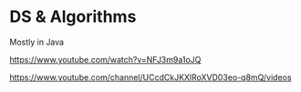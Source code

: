 # DS & Algorithms

Mostly in Java

https://www.youtube.com/watch?v=NFJ3m9a1oJQ

https://www.youtube.com/channel/UCcdCkJKXlRoXVD03eo-q8mQ/videos

